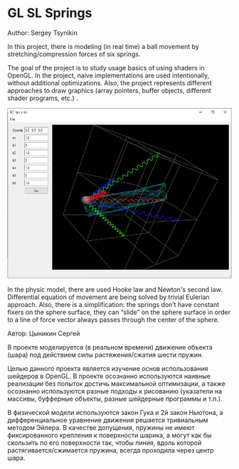 # GL SL Springs

Author: Sergey Tsynikin

In this project, there is modeling (in real time) a ball movement by stretching/compression forces of six springs.

The goal of the project is to study usage basics of using shaders in OpenGL. In the project, naive implementations are used intentionally, without additional optimizations. Also, the project represents different approaches to draw graphics (array pointers, buffer objects, different shader programs, etc.) .

![Screenshot](https://github.com/znseday/GL_SL_Springs/blob/master/Doc/Pic_01.png)

In the physic model, there are used Hooke law and Newton's second law. Differential equation of movement are being solved by trivial Eulerian approach. Also, there is a simplification: the springs don’t have constant fixers on the sphere surface, they can “slide” on the sphere surface in order to a line of force vector always passes through the center of the sphere.

Автор: Цыникин Сергей

В проекте моделируется (в реальном времени) движение объекта (шара) под действием силы растяжения/сжатия шести пружин.

Целью данного проекта является изучение основ использования шейдеров в OpenGL. В проекте осознанно используются наивные реализации без попыток достичь максимальной оптимизации, а также осознанно используются разные подходы к рисованию (указатели на массивы, буфферные объекты, разные шейдерные программы и т.п.). 

В физической модели используются закон Гука и 2й закон Ньютона, а дифференциальное уравнение движения решается тривиальным методом Эйлера. В качестве допущения, пружины не имеют фиксированного крепления к поверхности шарика, а могут как бы скользить по его поверхности так, чтобы линия, вдоль которой растягивается/сжимается пружина, всегда проходила через центр шара.

 

